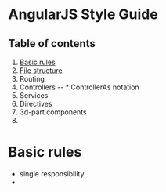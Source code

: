 # AngularJS Style Guide

## Table of contents
1. [Basic rules](#basic-rules)
2. [File structure](#file-structure)
3. Routing
4. Controllers
-- * ControllerAs notation
5. Services
6. Directives
7. 3d-part components
8. 


# Basic rules
* single responsibility
* 
